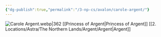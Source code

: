 ```yaml
---
{"dg-publish":true,"permalink":"/3-np-cs/avalon/carole-argent/"}
---
```


![Carole Argent.webp|362](/img/user/Images/Carole%20Argent.webp)
[[Princess of Argent\|Princess of Argent]]
[[2. Locations/Astra/The Northern Lands/Argent/Argent\|Argent]]